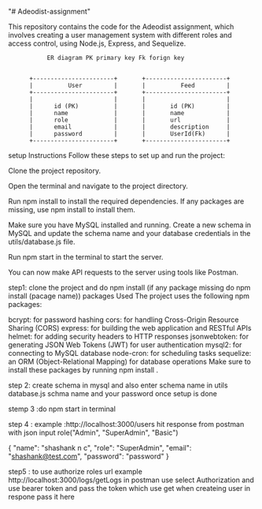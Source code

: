 "# Adeodist-assignment" 

This repository contains the code for the Adeodist assignment, which involves creating a user management system with different roles and access control, using Node.js, Express, and Sequelize.

               ER diagram PK primary key Fk forign key


          +-----------------------+       +-----------------------+
          |          User         |       |          Feed         |
          +-----------------------+       +-----------------------+
          |                       |       |                       |
          |      id (PK)          |       |       id (PK)         |
          |      name             |       |       name            |
          |      role             |       |       url             |
          |      email            |       |       description     |
          |      password         |       |       UserId(Fk)      |
          +-----------------------+       +-----------------------+
          
setup Instructions
Follow these steps to set up and run the project:

Clone the project repository.

Open the terminal and navigate to the project directory.

Run npm install to install the required dependencies. If any packages are missing, use npm install <package-name> to install them.

Make sure you have MySQL installed and running. Create a new schema in MySQL and update the schema name and your database credentials in the utils/database.js file.

Run npm start in the terminal to start the server.

You can now make API requests to the server using tools like Postman.


step1: clone the project and do npm install (if any package missing do npm install (pacage name))
packages Used
The project uses the following npm packages:

bcrypt: for password hashing
cors: for handling Cross-Origin Resource Sharing (CORS)
express: for building the web application and RESTful APIs
helmet: for adding security headers to HTTP responses
jsonwebtoken: for generating JSON Web Tokens (JWT) for user authentication
mysql2: for connecting to MySQL database
node-cron: for scheduling tasks
sequelize: an ORM (Object-Relational Mapping) for database operations
Make sure to install these packages by running npm install <package-name>.
         
step 2: create schema in mysql and also enter schema name in utils database.js schma name and your password once setup is done 

stemp 3 :do npm start in terminal 

step 4 : example :http://localhost:3000/users  hit response from postman with json input role("Admin", "SuperAdmin", "Basic")

{
  "name": "shashank n c",
  "role": "SuperAdmin",
  "email": "shashank@test.com",
  "password": "password"
}

step5 : to use authorize roles url example http://localhost:3000/logs/getLogs in postman use select Authorization and use bearer token 
and pass the token which use get when createing user in respone pass it here
